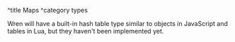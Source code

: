 ^title Maps
^category types

Wren will have a built-in hash table type similar to objects in JavaScript and tables in Lua, but they haven't been implemented yet.
